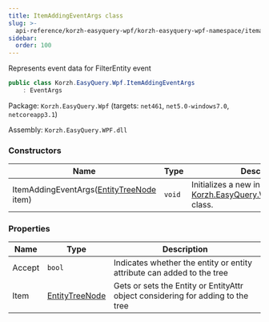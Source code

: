 ```yaml
---
title: ItemAddingEventArgs class
slug: >-
  api-reference/korzh-easyquery-wpf/korzh-easyquery-wpf-namespace/itemaddingeventargs-class
sidebar:
  order: 100
---
```


Represents event data for FilterEntity event
```csharp
public class Korzh.EasyQuery.Wpf.ItemAddingEventArgs
    : EventArgs

```
Package: `Korzh.EasyQuery.Wpf` (targets: `net461`, `net5.0-windows7.0`, `netcoreapp3.1`)

Assembly: `Korzh.EasyQuery.WPF.dll`

### Constructors

| Name | Type | Description | 
| --- | --- | --- | 
| ItemAddingEventArgs([EntityTreeNode](///easyquery/docs/api-reference/korzh-easyquery-wpf/korzh-easyquery-wpf-namespace/entitytreenode-class) item) | `void` | Initializes a new instance of the [Korzh.EasyQuery.Wpf.EntityTreeNode](///easyquery/docs/api-reference/korzh-easyquery-wpf/korzh-easyquery-wpf-namespace/entitytreenode-class) class. | 


### Properties

| Name | Type | Description | 
| --- | --- | --- | 
| Accept | `bool` | Indicates whether the entity or entity attribute can added to the tree | 
| Item | [EntityTreeNode](///easyquery/docs/api-reference/korzh-easyquery-wpf/korzh-easyquery-wpf-namespace/entitytreenode-class) | Gets or sets the Entity or EntityAttr object considering for adding to the tree |
